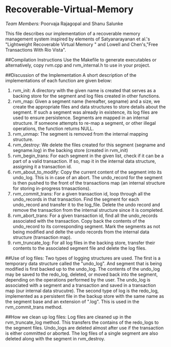 # Recoverable-Virtual-Memory
*Team Members:* Poorvaja Rajagopal and Shanu Salunke

This file describes our implementation of a recoverable memory management system inspired by elements of Satyanarayanan et al.'s "Lightweight Recoverable Virtual Memory " and Lowell and Chen's,"Free Transactions With Rio Vista".

##Compilation Instructions
Use the Makefile to generate executables or alternatively, copy rvm.cpp and rvm_internal.h to use in your project.

##Discussion of the Implementation
A short description of the implementations of each function are given below:
1. rvm_init: A directory with the given name is created that serves as a backing store for the segment and log files created in other functions.
2. rvm_map: Given a segment name (hereafter, segname) and a size, we create the appropriate files and data structures to store details about the segment. If such a segment was already in existence, its log files are used to ensure persistence. Segments are mapped in an internal structure. If someone attempts to re-map a segment, or other illegal operations, the function returns NULL.
3. rvm_unmap: The segment is removed from the internal mapping structure.
4. rvm_destroy: We delete the files created for this segment (segname and segname.log) in the backing store (created in rvm_init)
5. rvm_begin_trans: For each segment in the given list, check if it can be a part of a valid transaction. If so, map it in the internal data structure, assigning it a transaction id.
6. rvm_about_to_modify: Copy the current content of the segment into its undo_log. This is in case of an abort. The undo_record for the segment is then pushed to the front of the transactions map (an internal structure for storing in-progress trnasactions).
7. rvm_commit_trans: For a given transaction id, loop through all the undo_records in that transaction. Find the segment for each undo_record and transfer it to the log_file. Delete the undo record and remove the transaction from the internal structure since it is completed.
8. rvm_abort_trans: For a given transaction id, find all the undo_records associated with the transaction. Copy back the contents of the undo_record to its corresponding segment. Mark the segments as not being modified and delte the undo records from the internal data structure (transaction map).
9. rvm_truncate_log: For all log files in the backing store, transfer their contents to the associated segment file and delete the log files.


##Use of log files:
Two types of logging structures are used. The first is a temporary data structure called the "undo_log". And segment that is being modified is first backed up to the undo_log. The contents of the undo_log may be saved to the redo_log, deleted, or moved back into the segment, depending on the operations performed by the user. The undo_log is associated with a segment and a transaction and saved in a transaction map (our internal data strucutre).
The second type of log is the redo_log, implemented as a persistent file in the backup store with the same name as the segment base and an extension of ".log". This is used in the rvm_commit_trans method.

##How we clean up log files:
Log files are cleaned up in the rvm_truncate_log method. This transfers the contains of the redo_logs to the segment files. Undo_logs are deleted almost after use if the transaction is either committed or aborted. The log files of a single segment are also deleted along with the segment in rvm_destroy.
